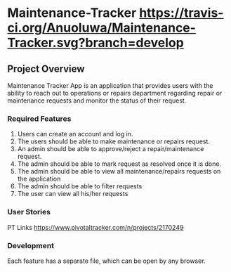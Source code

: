 # Maintenance-Tracker     https://travis-ci.org/Anuoluwa/Maintenance-Tracker.svg?branch=develop

## Project Overview
Maintenance Tracker App is an application that provides users with the ability to reach out to
operations or repairs department regarding repair or maintenance requests and monitor the
status of their request.
### Required Features
1. Users can create an account and log in.
2. The users should be able to make maintenance or repairs request.
3. An admin should be able to approve/reject a repair/maintenance request.
4. The admin should be able to mark request as resolved once it is done.
5. The admin should be able to view all maintenance/repairs requests on the application
6. The admin should be able to filter requests
7. The user can view all his/her requests

### User Stories 
PT Links https://www.pivotaltracker.com/n/projects/2170249

### Development
Each feature has a separate file, which can be open by any browser.

